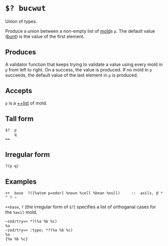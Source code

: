 `$? bucwut` 
===========

Union of types.

Produce a union between a non-empty list of [mold]()s `p`. The default value ([bunt]()) is the value of the first element.

Produces
--------

A validator function that keeps trying to validate a value using every mold in `p` from left to right. On a success, the value is produced. If no mold in `p` succeeds, the default value of the last element in `p` is produced.

Accepts
-------

`p` is a [++list]() of mold.

Tall form
---------

    $?  p
        q
    ==

Irregular form
--------------

    ?(p q)

Examples
--------

    ++  base  ?([%atom p=odor] %noun %cell %bean %null)     ::  axils, @ * ^ ? ~

`++base`, `?` (the irregular form of `$?`) specifies a list of
orthoganal cases for the `%axil` mold.

    ~zod/try=> *?(%a %b %c)
    %a
    ~zod/try=> :type; *?(%a %b %c)
    %a
    {%a %b %c}
